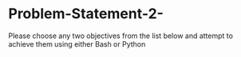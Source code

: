 # Problem-Statement-2-
Please choose any two objectives from the list below and attempt to achieve them using either Bash or Python
